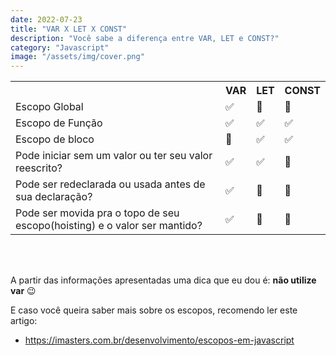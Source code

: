 ```yaml
---
date: 2022-07-23
title: "VAR X LET X CONST"
description: "Você sabe a diferença entre VAR, LET e CONST?"
category: "Javascript"
image: "/assets/img/cover.png"
---
```


<table style="table-layout: fixed;">
    <tr>
        <th></th>
        <th>VAR</th>
        <th>LET</th>
        <th>CONST</th>
    </tr>
    <tr>
        <td>Escopo Global</td>
        <td>✅</td>
        <td>🚫</td>
        <td>🚫</td>
    </tr>
    <tr>
        <td>Escopo de Função</td>
        <td>✅</td>
        <td>✅</td>
        <td>✅</td>
    </tr>
    <tr>
        <td>Escopo de bloco</td>
        <td>🚫</td>
        <td>✅</td>
        <td>✅</td>
    </tr>
    <tr>
        <td>Pode iniciar sem um valor ou ter seu valor reescrito?</td>
        <td>✅</td>
        <td>✅</td>
        <td>🚫</td>
    </tr>
    <tr>
        <td>Pode ser redeclarada ou usada antes de sua declaração?</td>
        <td>✅</td>
        <td>🚫</td>
        <td>🚫</td>
    </tr>
    <tr>
        <td>Pode ser movida pra o topo de seu escopo(hoisting) e o valor ser mantido?</td>
        <td>✅</td>
        <td>🚫</td>
        <td>🚫</td>
    </tr>
</table>
</br>
</br>

A partir das informações apresentadas uma dica que eu dou é: **não utilize var** 😉

E caso você queira saber mais sobre os escopos, recomendo ler este artigo:

- https://imasters.com.br/desenvolvimento/escopos-em-javascript
